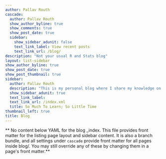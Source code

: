 ```yaml
---
author: Pallav Routh
cascade:
  author: Pallav Routh
  show_author_byline: true
  show_comments: true
  show_post_date: true
  sidebar:
    show_sidebar_adunit: false
    text_link_label: View recent posts
    text_link_url: /blog/
description: "Not your usual R and Stats blog"
layout: list-sidebar
show_author_byline: true
show_post_date: true
show_post_thumbnail: true
sidebar:
  author: Pallav Routh
  description: "This is my personal blog where I share my knowledge on concepts in statistics and econometrics that intrigue me. I try to organize my thoughts in the form of a tutorial that uses R to explain these concepts in a clear intuitive manner."
  show_sidebar_adunit: true
  text_link_label: 
  text_link_url: /index.xml
  title: So Much To Learn; So Little Time
thumbnail_left: true
title: Blog
---
```


** No content below YAML for the blog _index. This file provides front matter for the listing page layout and sidebar content. It is also a branch bundle, and all settings under `cascade` provide front matter for all pages inside blog/. You may still override any of these by changing them in a page's front matter.**

